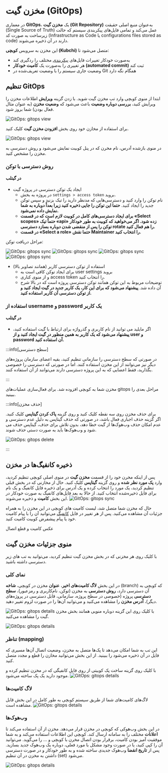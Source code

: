 # مخزن گیت (GitOps)

در معماری **GitOps**، یک **مخزن گیت (Git Repository)** به‌عنوان منبع اصلی حقیقت (Single Source of Truth) عمل می‌کند و تمامی فایل‌های پیکربندی سیستم که حالت زیرساخت به صورت کد (Infrastructure as Code یا configurations files stored as code) دارند در آن ذخیره می‌شوند.

این مخزن به سرویس‌ **کوبچی (Kubchi)** متصل می‌شود تا:

- به‌صورت خودکار تغییرات فایل‌های [پیکربندی](../config) مختلف را ردگیری کند
- هر تغییری را به‌صورت یک **کامیت خودکار (automated commit)** ثبت کند
- وضعیت جاری سیستم را با وضعیت تعریف‌شده در Git همگام نگه دارد

## تنظیم GitOps

ابتدا از منوی کوبچی وارد تب مخزن گیت شوید. با زدن گزینه **ویرایش** اطلاعات مخزن را ویرایش کنید، **بررسی دوباره وضعیت** باعث می‌شود که **وضعیت مخزن** (به عنوان مثال فعال بودن) شما بروز شود.

![GitOps: gitops view](img/gitops-view.png)

برای استفاده از مخازن خود روی بخش **افزودن مخزن گیت** کلیک کنید.

![GitOps: gitops view](img/gitops-new-repo.png)

در منوی بازشده آدرس، نام مخرن که در پنل کوبیت نمایش می‌شود و روش دسترسی به مخزن را مشخص کنید.

### روش دسترسی با توکن

#### در گیتلب

- ایجاد یک توکن دسترسی در پروژه گیت
  - در پروژه به بخش `settings > access token` بروید.
  - نام توکن را وارد کنید و دسترسی‌هایی که مدنظر دارید را تیک بزنید و سپس توکن جدید را ایجاد کنید. **حتما این توکن را جایی ذخیره کنید زیرا بعداً دوباره به شما نمایش داده نمی‌شود.**
  - **برای ایجاد دسترسی‌های کامل در کوبیت لازم است که در قسمت «Select scopes» حتماً تیک «api» زده شود. اگر می‌خواهید که کوبیت به طور خودکار توکن را پس از منقضی شدن دوباره بسازد دسترسی rotate را هم فعال کنید.**
  - **در قسمت «Select a role» حتما نقش Maintainer را انتخاب کنید.**

مراحل دریافت توکن:

![GitOps: gitops sync](img/gitops-sync-new-token.png)
![GitOps: gitops sync](img/gitops-sync-token-form.png)
![GitOps: gitops sync](img/gitops-sync-token-form-opt.png)
![GitOps: gitops sync](img/gitops-sync-token.png)

- استفاده از توکن دسترسی کاربر (همانند تصاویر بالا)
  - برای ایجاد توکن کافی است به user settings بروید
  - و از منوی کناری access token را انتخاب کنید.
  - توضیحات مربوط به این توکن همانند توکن دسترسی پروژه است که در بالا شرح آن داده شد. **پیشنهاد می‌شود که برای این کار، یک کاربر جدید در گیت ایجاد کنید و از توکن دسترسی آن کاربر استفاده کنید.**

### استفاده از username و password یک کاربر

#### در گیتلب

- اگر مایلید می توانید از نام کاربری و گذرواژه برای ارتباط با گیت استفاده کنید، **پیشنهاد می‌شود که یک کاربر به همین منظور در گیت ایجاد کنید و از user و password آن استفاده کنید.**

:::info[سطح دسترسی]

در صورتی که سطح دسترسی را سازمانی تنظیم کنید، بقیه اعضای سازمان پروژه‌های دیگر نیز می‌توانند از این مخزن استفاده کنند. اما در صورتی که دسترسی را خصوصی بگذارید، فقط اعضایی که به این پروژه دسترسی دارند می‌توانند از آن استفاده کنند.

:::

مخزن شما به کوبچی افزوده شد. برای فعال‌سازی عملیات‌های gitops مراحل بعدی را ببینید.

:::info[حذف مخزن]

برای حذف مخزن روی سه نقطه کلیک کنید و روی گزینه **پاک کردن گیتاپس** کلیک کنید. اگر گزینه حذف اجباری فعال باشد، در صورتی که حذف گیتاپس به دلیل عدم دسترسی و عدم امکان حذف وب‌هوک‌ها از گیت خطا دهد، بدون تلاش برای حذف، گیتاپس حذف می شود و وب‌هوک‌ها باید به صورت دستی حذف شوند.

![GitOps: gitops delete](img/gitops-delete.png)

:::

## ذخیره کانفیگ‌ها در مخزن

پس از اینکه مخرن خود را از قسمت **مخزن گیت** در منوی اصلی کوبچی تنظیم کردید، وارد **پک مورد نظر شده** و روی گزینه **گیتاپس** کلیک کنید. حال از مخازنی که در بخش قبلی تنظیم کردید، یک مورد را انتخاب کرده و یک آدرس برای ذخیره فایل کانفیگ و یک نام برای فایل ذخیره‌شده انتخاب کنید. از حالا به بعد فایل‌های کانفیگ به صورت خودکار در این بخش **کامیت** و ذخیره می‌شوند.
![GitOps: gitops sync](img/gitops-sync-form.png)

حال که مخزن شما متصل شد، لیست کامیت های کوبچی در این مخزن را به همراه جزئیات آن مشاهده می‌‌کنید. پس از هر تغییر در فایل [کانفیگ](../config) می‌توانید آن را با پیام کامیت خود یا پیام پیشفرض کوبیت کامیت کنید.

عکس کامیت و قطع اتصال

## منوی جزئیات مخزن گیت

با کلیک روی هر مخزنی که در بخش مخزن گیت تنظیم کردید، می‌توانید به تب های زیر دسترسی داشته باشید.

### نمای کلی

در این بخش **لاگ کامیت‌های اخیر**، **عنوان** مخزن در کوبچی، **شاخه** (branch) که کوبچی به آن دسترسی دارد، **روش دسترسی** به مخزن (توکن، نام‌کاربری و رمزعبور)، **سطح دسترسی** پروژه (خصوصی در سطح پروژه، سازمانی، قابل دسترسی در پروژه‌های دیگر)، **آدرس مخزن** را مشاهده می‌کنید و می‌توانید آن‌ها را در صورت لزوم تغییر دهید.

![GitOps: gitops details](img/gitops-overview.png)
با کلیک روی این گزینه دوباره منویی همانند بخش مخزن گیت را مشاهده می‌کنید.

![GitOps: gitops details](img/gitops-overview-edit.png)

### تناظر (mapping)

این تب به شما امکان می‌دهد تا پک‌ها متصل به مخزن، وضعیت اتصال آن‌ها مسیری که فایل در آن ذخیره می‌شود را ببینید. از این بخش می‌توانید مخازن را قطع و مجدد متصل کنید.

با کلیک روی گزینه ساخت پک کوبیتی از روی فایل کانفیگی که در مخزن تنظیم کرده و موجود دارید یک پک ساخته می‌شود.
![GitOps: gitops details](img/gitops-mapping.png)

### لاگ کامیت‌ها

لاگ‌های کامیت‌های شما از طریق سیستم کوبچی به طور کامل در این بخش قابل مشاهده است.
![GitOps: gitops details](img/gitops-logs.png)

### وب‌هوک‌ها

در این بخش وب‌هوکی که کوبچی در مخزن قرار می‌دهد. مخزن از آن استفاده می‌کند تا **اعلانات** مختلف را به سامانه ارسال کند. کوبچی این اطلاعات استفاده می‌کند و به شما موفقیت آمیز بودن کامیت، برقرار بودن اتصال مخرن با کوبچی و ... را می‌گوید. می‌توانید آن را کپی کنید، یا در صورت وجود مشکل با مورد فعلی، دوباره یک وب‌هوک جدید بسازید. پس از **تاریخ انقضا** وب‌هوک جدیدی ساخته شده و به طور خودکار و در صورت دسترسی داشتن به مخزن در آن تنظیم (set) می‌شود.

![GitOps: gitops details](img/gitops-webhook.png)
